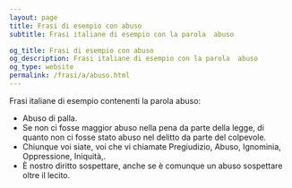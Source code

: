 ```yaml
---
layout: page
title: Frasi di esempio con abuso 
subtitle: Frasi italiane di esempio con la parola  abuso

og_title: Frasi di esempio con abuso 
og_description: Frasi italiane di esempio con la parola  abuso
og_type: website
permalink: /frasi/a/abuso.html
---
```


Frasi italiane di esempio contenenti la parola abuso:


- Abuso di palla.
- Se non ci fosse maggior abuso nella pena da parte della legge, di quanto non ci fosse stato abuso nel delitto da parte del colpevole.
- Chiunque voi siate, voi che vi chiamate Pregiudizio, Abuso, Ignominia, Oppressione, Iniquità,.
- È nostro diritto sospettare, anche se è comunque un abuso sospettare oltre il lecito.
